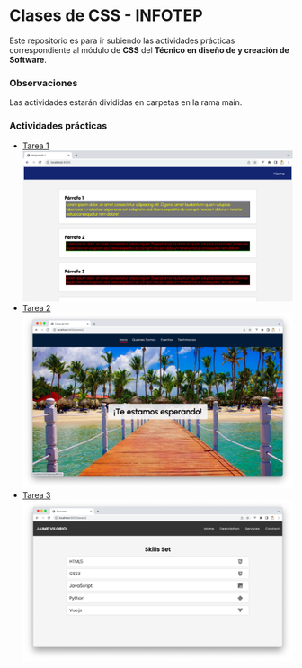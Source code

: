 # Clases de CSS - INFOTEP

Este repositorio es para ir subiendo las actividades prácticas correspondiente al módulo de **CSS** del **Técnico en diseño de y creación de Software**.

### Observaciones
Las actividades estarán divididas en carpetas en la rama main.

### Actividades prácticas
- [Tarea 1](./tarea1/index.html)
![Tarea 1](./tarea1/tarea1.png)
- [Tarea 2](./tarea2/index.html)
![Tarea 2](./tarea2/tarea2.png)
- [Tarea 3](./tarea3/index.html)
![Tarea 3](./tarea3/tarea3.png)





